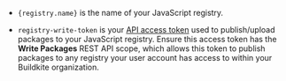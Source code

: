 - `{registry.name}` is the name of your JavaScript registry.

- `registry-write-token` is your [API access token](https://buildkite.com/user/api-access-tokens) used to publish/upload packages to your JavaScript registry. Ensure this access token has the **Write Packages** REST API scope, which allows this token to publish packages to any registry your user account has access to within your Buildkite organization.